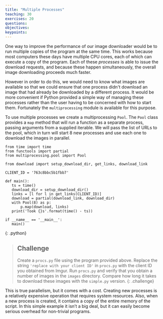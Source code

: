 ```yaml
---
title: "Multiple Processes"
teaching: 30
exercises: 20
questions:
objectives:
keypoints:
---
```

One way to improve the performance of our image downloader would be to run multiple copies of the program at the same time. This works because
most computers these days have multiple CPU cores, each of which can execute a copy of the program. Each of these *processes* is able to issue the download 
requests, and because these happen simultaneously, the overall image downloading proceeds much faster. 

However in order to do this, we would need to know what images are available so that we could ensure that one process didn't download an image
that had already be downloaded by a different process. It would be more convenient if Python provided a simple way of managing these processes 
rather than the user having to be concerned with how to start them. Fortunately the `multiprocessing` module is available for this purpose.

To use multiple processes we create a multiprocessing `Pool`. The `Pool` class provides a `map` method that will run a function as a separate 
process, passing arguments from a supplied iterable. We will pass the list of URLs to the pool, which in 
turn will start 8 new processes and use each one to download the images in parallel. 

~~~
from time import time
from functools import partial
from multiprocessing.pool import Pool

from download import setup_download_dir, get_links, download_link

CLIENT_ID = '763c8bbc5b1fbb7'

def main():
   ts = time()
   download_dir = setup_download_dir()
   links = [l for l in get_links(CLIENT_ID)]
   download = partial(download_link, download_dir)
   with Pool(8) as p:
       p.map(download, links)
   print('Took {}s'.format(time() - ts))

if __name__ == '__main__':
   main()
~~~
{: .python}

> ## Challenge
>
> Create a `procs.py` file using the program provided above. Replace the string `'replace with your client ID'` in 
> `procs.py` with the client ID you obtained from Imgur. Run `procs.py` and verify that you obtain a number of images in the `images`
> directory. Compare how long it takes to download these images with the `simple.py` version.
{: .challenge}

This is true parallelism, but it comes with a cost. Creating new processes is a relatively expensive operation that requires system resources.
Also, when a new process is created, it contains a copy of the entire memory of the script. In this simple example it isn’t a big deal, but it 
can easily become serious overhead for non-trivial programs.